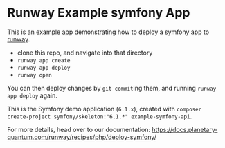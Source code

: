 

# Runway Example symfony App

This is an example app demonstrating how to deploy a symfony app
to [runway](https://runway.planetary-quantum.com/).

* clone this repo, and navigate into that directory
* `runway app create`
* `runway app deploy`
* `runway open`

You can then deploy changes by `git commit`ing them, and running `runway app
deploy` again.

This is the Symfony demo application (`6.1.x`), created with `composer create-project symfony/skeleton:"6.1.*" example-symfony-api`.

For more details, head over to our documentation:
https://docs.planetary-quantum.com/runway/recipes/php/deploy-symfony/

